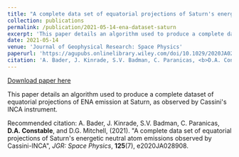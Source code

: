 ```yaml
---
title: "A complete data set of equatorial projections of Saturn's energetic neutral atom emissions observed by Cassini-INCA"
collection: publications
permalink: /publication/2021-05-14-ena-dataset-saturn
excerpt: 'This paper details an algorithm used to produce a complete dataset of equatorial projections of ENA emission at Saturn, as observed by Cassini&apos;s INCA instrument.'
date: 2021-05-14
venue: 'Journal of Geophysical Research: Space Physics'
paperurl: 'https://agupubs.onlinelibrary.wiley.com/doi/10.1029/2020JA028908'
citation: 'A. Bader, J. Kinrade, S.V. Badman, C. Paranicas, <b>D.A. Constable</b>, and D.G. Mitchell, (2021). &amp;quot;A complete data set of equatorial projections of Saturn&apos;s energetic neutral atom emissions observed by Cassini-INCA&amp;quot;, <i>JGR: Space Physics</i>, <b>125</b>(7), e2020JA028908.'
---
```


<a href='https://agupubs.onlinelibrary.wiley.com/doi/10.1029/2020JA028908'>Download paper here</a>

This paper details an algorithm used to produce a complete dataset of equatorial projections of ENA emission at Saturn, as observed by Cassini&apos;s INCA instrument.

Recommended citation: A. Bader, J. Kinrade, S.V. Badman, C. Paranicas, <b>D.A. Constable</b>, and D.G. Mitchell, (2021). &quot;A complete data set of equatorial projections of Saturn's energetic neutral atom emissions observed by Cassini-INCA&quot;, <i>JGR: Space Physics</i>, <b>125</b>(7), e2020JA028908.